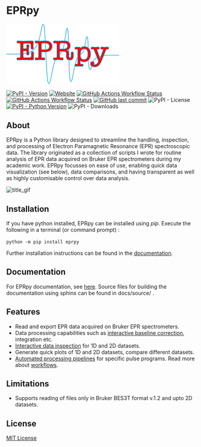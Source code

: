 # EPRpy

<img src="https://raw.githubusercontent.com/davistdaniel/EPRpy/refs/heads/main/docs/source/images/eprpy_logo.png" alt="eprpy_logo" width="300">

[![PyPI - Version](https://img.shields.io/pypi/v/eprpy)](https://pypi.org/project/eprpy/) [![Website](https://img.shields.io/website?url=https%3A%2F%2Fdavistdaniel.github.io%2FEPRpy%2F&up_message=online&down_message=offline&label=Docs)](https://davistdaniel.github.io/EPRpy/) [![GitHub Actions Workflow Status](https://img.shields.io/github/actions/workflow/status/davistdaniel/eprpy/deploy-docs.yml?label=Docs)](https://github.com/davistdaniel/EPRpy/actions/workflows/deploy-docs.yml) [![GitHub Actions Workflow Status](https://img.shields.io/github/actions/workflow/status/davistdaniel/eprpy/test-eprpy.yml?label=Tests)](https://github.com/davistdaniel/EPRpy/actions/workflows/test-eprpy.yml) [![GitHub last commit](https://img.shields.io/github/last-commit/davistdaniel/EPRpy)](https://github.com/davistdaniel/EPRpy/commits/main/) ![PyPI - License](https://img.shields.io/pypi/l/eprpy) [![PyPI - Python Version](https://img.shields.io/pypi/pyversions/eprpy)](https://davistdaniel.github.io/EPRpy/installation.html#setting-up-eprpy) ![PyPI - Downloads](https://img.shields.io/pypi/dm/eprpy)

## About

EPRpy is a Python library designed to streamline the handling, inspection, and processing of Electron Paramagnetic Resonance (EPR) spectroscopic data. The library originated as a collection of scripts I wrote for routine analysis of EPR data acquired on Bruker EPR spectrometers during my academic work. EPRpy focusses on ease of use, enabling quick data visualization (see below), data comparisons, and having transparent as well as highly customisable control over data analysis.

<img src="https://github.com/davistdaniel/EPRpy/raw/main/docs/source/images/title_gif.gif" alt="title_gif">

## Installation

If you have python installed, EPRpy can be installed using *pip*. Execute the following in a terminal (or command prompt) :

`python -m pip install eprpy`

Further installation instructions can be found in the [documentation](https://davistdaniel.github.io/EPRpy/).

## Documentation

For EPRpy documentation, see [here](https://davistdaniel.github.io/EPRpy/). Source files for building the documentation using sphinx can be found in docs/source/ .

## Features

* Read and export EPR data acquired on Bruker EPR spectrometers.
* Data processing capabilities such as [interactive baseline correction](https://davistdaniel.github.io/EPRpy/notebooks/examples.html#Baseline-correction), integration etc.
* [Interactive data inspection](https://davistdaniel.github.io/EPRpy/plotting.html#interactive-plots) for 1D and 2D datasets.
* Generate quick plots of 1D and 2D datasets, compare different datasets.
* [Automated processing pipelines](https://davistdaniel.github.io/EPRpy/notebooks/examples.html#Workflows) for specific pulse programs. Read more about [workflows](https://davistdaniel.github.io/EPRpy/workflows.html).

## Limitations
* Supports reading of files only in Bruker BES3T format v.1.2 and upto 2D datasets.

## License
[MIT License](https://github.com/davistdaniel/EPRpy/blob/main/LICENSE)
